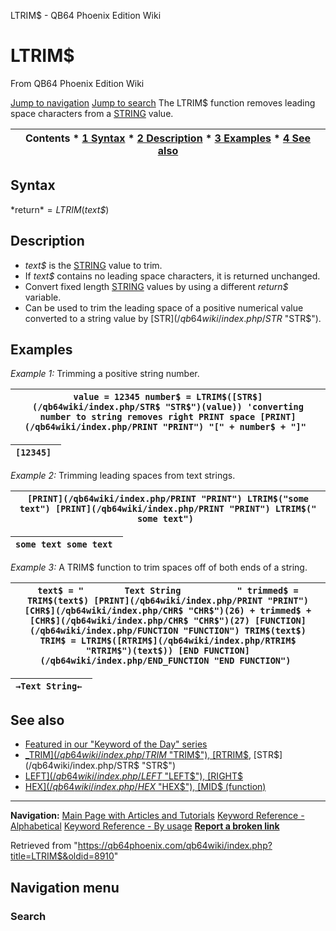 


LTRIM$ - QB64 Phoenix Edition Wiki








# LTRIM$



From QB64 Phoenix Edition Wiki



[Jump to navigation](#mw-head)
[Jump to search](#searchInput)
The LTRIM$ function removes leading space characters from a [STRING](/qb64wiki/index.php/STRING "STRING") value.


  






| Contents * [1 Syntax](#Syntax) * [2 Description](#Description) * [3 Examples](#Examples) * [4 See also](#See_also) |
| --- |


## Syntax


*return$* = LTRIM$(*text$*)
  




## Description


* *text$* is the [STRING](/qb64wiki/index.php/STRING "STRING") value to trim.
* If *text$* contains no leading space characters, it is returned unchanged.
* Convert fixed length [STRING](/qb64wiki/index.php/STRING "STRING") values by using a different *return$* variable.
* Can be used to trim the leading space of a positive numerical value converted to a string value by [STR$](/qb64wiki/index.php/STR$ "STR$").


  




## Examples


*Example 1:* Trimming a positive string number.





| ``` value = 12345 number$ = LTRIM$([STR$](/qb64wiki/index.php/STR$ "STR$")(value)) 'converting number to string removes right PRINT space [PRINT](/qb64wiki/index.php/PRINT "PRINT") "[" + number$ + "]"  ``` |
| --- |




| ``` [12345]  ``` |
| --- |


  

*Example 2:* Trimming leading spaces from text strings.





| ``` [PRINT](/qb64wiki/index.php/PRINT "PRINT") LTRIM$("some text") [PRINT](/qb64wiki/index.php/PRINT "PRINT") LTRIM$("   some text")  ``` |
| --- |




| ``` some text some text  ``` |
| --- |


  

*Example 3:* A TRIM$ function to trim spaces off of both ends of a string.





| ``` text$ = "        Text String           " trimmed$ = TRIM$(text$) [PRINT](/qb64wiki/index.php/PRINT "PRINT") [CHR$](/qb64wiki/index.php/CHR$ "CHR$")(26) + trimmed$ + [CHR$](/qb64wiki/index.php/CHR$ "CHR$")(27) [FUNCTION](/qb64wiki/index.php/FUNCTION "FUNCTION") TRIM$(text$) TRIM$ = LTRIM$([RTRIM$](/qb64wiki/index.php/RTRIM$ "RTRIM$")(text$)) [END FUNCTION](/qb64wiki/index.php/END_FUNCTION "END FUNCTION")  ``` |
| --- |




| ``` →Text String←  ``` |
| --- |


  




## See also


* [Featured in our "Keyword of the Day" series](https://qb64phoenix.com/forum/showthread.php?tid=1246)
* [\_TRIM$](/qb64wiki/index.php/TRIM$ "TRIM$"), [RTRIM$](/qb64wiki/index.php/RTRIM$ "RTRIM$"), [STR$](/qb64wiki/index.php/STR$ "STR$")
* [LEFT$](/qb64wiki/index.php/LEFT$ "LEFT$"), [RIGHT$](/qb64wiki/index.php/RIGHT$ "RIGHT$")
* [HEX$](/qb64wiki/index.php/HEX$ "HEX$"), [MID$ (function)](/qb64wiki/index.php/MID$_(function) "MID$ (function)")


  






---


**Navigation:**
[Main Page with Articles and Tutorials](/qb64wiki/index.php/Main_Page "Main Page")
[Keyword Reference - Alphabetical](/qb64wiki/index.php/Keyword_Reference_-_Alphabetical "Keyword Reference - Alphabetical")
[Keyword Reference - By usage](/qb64wiki/index.php/Keyword_Reference_-_By_usage "Keyword Reference - By usage")
**[Report a broken link](https://qb64phoenix.com/forum/showthread.php?tid=2800)**  





Retrieved from "<https://qb64phoenix.com/qb64wiki/index.php?title=LTRIM$&oldid=8910>"




## Navigation menu








### Search





















